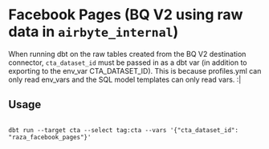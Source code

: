 # Facebook Pages (BQ V2 using raw data in `airbyte_internal`)

When running dbt on the raw tables created from the BQ V2 destination connector, `cta_dataset_id` must be passed in as a dbt var (in addition to exporting to the env_var CTA_DATASET_ID). This is because profiles.yml can only read env_vars and the SQL model templates can only read vars. :|

## Usage

```shell

dbt run --target cta --select tag:cta --vars '{"cta_dataset_id": "raza_facebook_pages"}'
```

